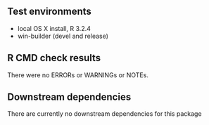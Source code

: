 ## Test environments
* local OS X install, R 3.2.4
* win-builder (devel and release)

## R CMD check results
There were no ERRORs or WARNINGs or NOTEs. 


## Downstream dependencies
There are currently no downstream dependencies for this package
